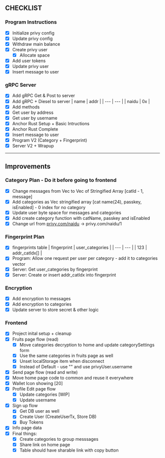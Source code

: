 ## CHECKLIST

### Program Instructions
- [x]  Initialize privy config
- [x]  Update privy config
- [x]  Withdraw main balance
- [x]  Create privy user
    - [x]  Allocate space
- [x]  Add user tokens
- [x]  Update privy user
- [x]  Insert message to user
  
### gRPC Server
- [x]  Add gRPC Get & Post to server
- [x]  Add gRPC + Diesel to server
    | name | addr |
    | --- | --- |
    | naidu | 0x |
- [x]  Add methods
  - [x]  Get user by address
  - [x]  Get user by username
- [x]  Anchor Rust Setup + Basic Intructions
- [x]  Anchor Rust Complete
  - [x]  Insert message to user
- [x] Program V2 (Category + Fingerprint)
- [x] Server V2 + Wrapup

---
## Improvements
### Category Plan - Do it before going to frontend
- [x]  Change messages from Vec<String> to Vec of Stringified Array [catId - 1, message]
- [x]  Add categories as Vec stringified array [cat name(24), passkey, isEnabled] - 0 index for no category
- [x]  Update user byte space for messages and categories
- [x]  Add create category function with catName,  passkey and isEnabled
- [x]  Change url from [privy.com/naidu](http://privy.com/naidu) → privy.com/naidu/1

### Fingerprint Plan
- [x]  fingerprints table
    | fingerprint | user_categories |
    | --- | --- |
    | 123 | addr_catIdx[] |
- [x]  Program: Allow one request per user per category - add it to categories vector
- [x]  Server: Get user_categories by fingerprint
- [x]  Server: Create or insert addr_catIdx into fingerprint

### Encryption
- [x] Add encryption to messages
- [x] Add encryption to categories
- [x] Update server to store secret & other logic

### Frontend
- [x] Project inital setup + cleanup
- [x] Fruits page flow (read)
    - [x] Move categories decryption to home and update categorySettings form
    - [x] Use the same categories in fruits page as well 
    - [x] Unset localStorage item when disconnect
    - [x] Instead of Default - use "" and use privyUser.username
- [x] Send page flow (read and write)
- [x] Move home page code to common and reuse it everywhere
- [x] Wallet Icon showing [20]
- [x] Profile Edit page flow
    - [x] Update categories [WIP]
    - [x] Update username
- [x] Sign up flow
    - [x] Get DB user as well
    - [x] Create User (CreateUserTx, Store DB) 
    - [x] Buy Tokens
- [x] Info page data
- [x] Final things:
    - [x] Create categories to group messsages
    - [x] Share link on home page
    - [x] Table should have sharable link with copy button
